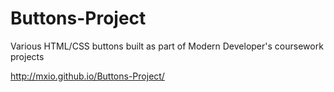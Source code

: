 # Buttons-Project
Various HTML/CSS buttons built as part of Modern Developer's coursework projects

http://mxio.github.io/Buttons-Project/
